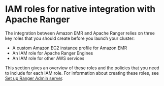 # IAM roles for native integration with Apache Ranger<a name="emr-ranger-iam"></a>

The integration between Amazon EMR and Apache Ranger relies on three key roles that you should create before you launch your cluster:
+ A custom Amazon EC2 instance profile for Amazon EMR
+ An IAM role for Apache Ranger Engines
+ An IAM role for other AWS services

This section gives an overview of these roles and the policies that you need to include for each IAM role\. For information about creating these roles, see [Set up Ranger Admin server](emr-ranger-admin.md)\.